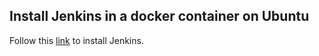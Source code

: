 ## Install Jenkins in a docker container on Ubuntu

Follow this [link](https://www.linkedin.com/pulse/installing-docker-jenkins-using-package-manager-ubuntu-supriya-surkar/) to install Jenkins.
